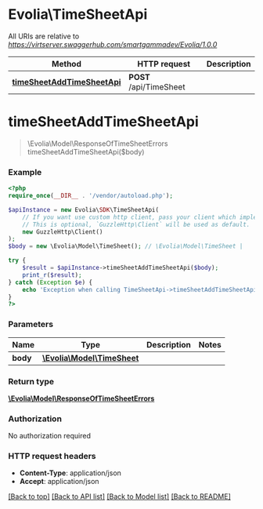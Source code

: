 # Evolia\TimeSheetApi

All URIs are relative to *https://virtserver.swaggerhub.com/smartgammadev/Evolia/1.0.0*

Method | HTTP request | Description
------------- | ------------- | -------------
[**timeSheetAddTimeSheetApi**](TimeSheetApi.md#timesheetaddtimesheetapi) | **POST** /api/TimeSheet | 

# **timeSheetAddTimeSheetApi**
> \Evolia\Model\ResponseOfTimeSheetErrors timeSheetAddTimeSheetApi($body)



### Example
```php
<?php
require_once(__DIR__ . '/vendor/autoload.php');

$apiInstance = new Evolia\SDK\TimeSheetApi(
    // If you want use custom http client, pass your client which implements `GuzzleHttp\ClientInterface`.
    // This is optional, `GuzzleHttp\Client` will be used as default.
    new GuzzleHttp\Client()
);
$body = new \Evolia\Model\TimeSheet(); // \Evolia\Model\TimeSheet | 

try {
    $result = $apiInstance->timeSheetAddTimeSheetApi($body);
    print_r($result);
} catch (Exception $e) {
    echo 'Exception when calling TimeSheetApi->timeSheetAddTimeSheetApi: ', $e->getMessage(), PHP_EOL;
}
?>
```

### Parameters

Name | Type | Description  | Notes
------------- | ------------- | ------------- | -------------
 **body** | [**\Evolia\Model\TimeSheet**](../Model/TimeSheet.md)|  |

### Return type

[**\Evolia\Model\ResponseOfTimeSheetErrors**](../Model/ResponseOfTimeSheetErrors.md)

### Authorization

No authorization required

### HTTP request headers

 - **Content-Type**: application/json
 - **Accept**: application/json

[[Back to top]](#) [[Back to API list]](../../README.md#documentation-for-api-endpoints) [[Back to Model list]](../../README.md#documentation-for-models) [[Back to README]](../../README.md)


